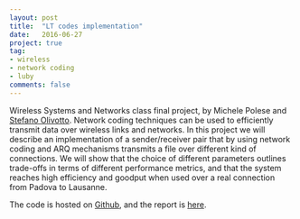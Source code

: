 ```yaml
---
layout: post
title:  "LT codes implementation"
date:   2016-06-27
project: true
tag:
- wireless
- network coding
- luby
comments: false
---
```


Wireless Systems and Networks class final project, by Michele Polese and <a href="https://www.linkedin.com/in/stefano-olivotto-a1731061" target="_blank">Stefano Olivotto</a>.
Network coding techniques can be used to efficiently transmit data over wireless links and networks. In this project we will describe an implementation of a sender/receiver pair that by using network coding and ARQ mechanisms transmits a file over different kind of connections. We will show that the choice of different parameters outlines trade-offs in terms of different performance metrics, and that the system reaches high efficiency and goodput when used over a real connection from Padova to Lausanne.

The code is hosted on <a href="https://github.com/mychele/wsn1516-finalproject">Github</a>, and the report is <a href="/assets/pdf/wsn_olivotto_polese.pdf">here</a>.